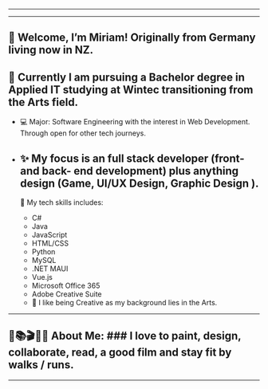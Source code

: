 ***********************************************************************************************************************************************
***********************************************************************************************************************************************
👋
Welcome, I’m Miriam!
Originally from Germany living now in NZ.
 -
👀 Currently I am pursuing a Bachelor degree in Applied IT studying at Wintec transitioning from the Arts field.
-
- 💻 Major: Software Engineering with the interest in Web Development. Through open for other tech journeys.

- ✨ My focus is an full stack developer (front- and back- end development) plus anything design (Game, UI/UX Design,
  Graphic Design ).
  -
  🧩 My tech skills includes:
  - C#
  - Java
  - JavaScript
  - HTML/CSS
  - Python
  - MySQL
  - .NET MAUI
  - Vue.js
  - Microsoft Office 365
  - Adobe Creative Suite
  - 🎨 I like being Creative as my background lies in the Arts.
  
**********************************************************************************************************************************************
🏹📚🎬🏃‍♀️ About Me: ### I love to paint, design, collaborate, read, a good film and stay fit by walks / runs.
-
**********************************************************************************************************************************************

